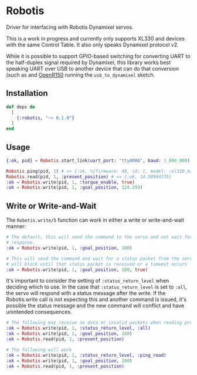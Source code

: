 # Robotis

Driver for interfacing with Robotis Dynamixel servos.

This is a work in progress and currently only supports XL330 and devices with the same Control Table. It also only speaks Dynamixel protocol v2.

While it is possible to support GPIO-based switching for converting UART to the half-duplex signal required by Dynamixel, this library works best
speaking UART over USB to another device that can do that conversion (such as and [OpenR150](https://www.robotis.us/openrb-150-starter-kit/) running 
the `usb_to_dynamixel` sketch.


## Installation

```elixir
def deps do
  [
    {:robotis, "~> 0.1.0"}
  ]
end
```

## Usage

```elixir
{:ok, pid} = Robotis.start_link(uart_port: "ttyAMA0", baud: 1_000_000)

Robotis.ping(pid, 1) # => {:ok, %{firmware: 49, id: 1, model: :xl330_m288, model_number: 1200}}
Robotis.read(pid, 1, :present_position) # => {:ok, 14.58984375}
:ok = Robotis.write(pid, 1, :torque_enable, true)
:ok = Robotis.write(pid, 1, :goal_position, 124.293)
```

## Write or Write-and-Wait

The `Robotis.write/5` function can work in either a write or write-and-wait manner:

```elixir
# The default, this will send the command to the servo and not wait for a
# response.
:ok = Robotis.write(pid, 1, :goal_position, 180)

# This will send the command and wait for a status packet from the servo. This
# will block until that status packet is received or a timeout occurs
:ok = Robotis.write(pid, 1, :goal_position, 180, true)

```

It's important to consider the setting of `:status_return_level` when deciding which to use. In the case that `:status_return_level` is set
to `:all`, the servo will respond with a status message after the write. If the Robotis.write call is not expecting this and another command
is issued, it's possible the status message and the new command will conflict and have unintended consequences.

```elixir
# The following may receive no data or invalid packets when reading present_position 
:ok = Robotis.write(pid, 1, :status_return_level, :all)
:ok = Robotis.write(pid, 1, :goal_position, 180)
:ok = Robotis.read(pid, 1, :present_position)

# The following will work
:ok = Robotis.write(pid, 1, :status_return_level, :ping_read)
:ok = Robotis.write(pid, 1, :goal_position, 180)
:ok = Robotis.read(pid, 1, :present_position)
```
